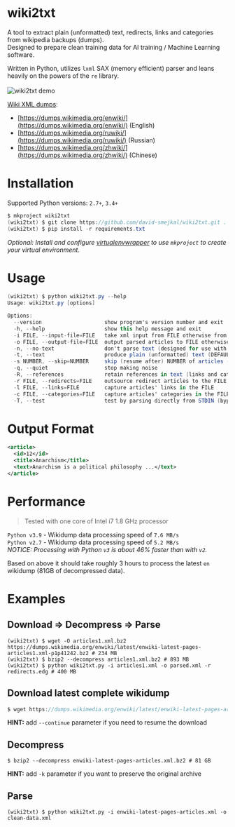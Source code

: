 # wiki2txt
A tool to extract plain (unformatted) text, redirects, links and categories from wikipedia backups (dumps).<br />
Designed to prepare clean training data for AI training / Machine Learning software.<br />

Written in Python, utilizes `lxml` SAX (memory efficient) parser and leans heavily on the powers of the `re` library.<br /><br />
![wiki2txt demo](https://smejkal.software/img/wiki2txt-demo.gif)

[Wiki XML dumps](https://dumps.wikimedia.org/backup-index-bydb.html):
- [https://dumps.wikimedia.org/enwiki/](https://dumps.wikimedia.org/enwiki/) (English)
- [https://dumps.wikimedia.org/ruwiki/](https://dumps.wikimedia.org/ruwiki/) (Russian)
- [https://dumps.wikimedia.org/zhwiki/](https://dumps.wikimedia.org/zhwiki/) (Chinese)

# Installation
Supported Python versions: `2.7+`, `3.4+`<br />
```csharp
$ mkproject wiki2txt
(wiki2txt) $ git clone https://github.com/david-smejkal/wiki2txt.git .
(wiki2txt) $ pip install -r requirements.txt
```
*Optional: Install and configure [virtualenvwrapper](https://virtualenvwrapper.readthedocs.io/en/latest/) to use `mkproject` to create your virtual environment.*

# Usage
```csharp
(wiki2txt) $ python wiki2txt.py --help
Usage: wiki2txt.py [options]

Options:
  --version                    show program's version number and exit
  -h, --help                   show this help message and exit
  -i FILE, --input-file=FILE   take xml input from FILE otherwise from STDIN
  -o FILE, --output-file=FILE  output parsed articles to FILE otherwise to STDOUT
  -n, --no-text                don't parse text (designed for use with -r -l -c options)
  -t, --text                   produce plain (unformatted) text (DEFAULT)
  -s NUMBER, --skip=NUMBER     skip (resume after) NUMBER of articles (appends to output files)
  -q, --quiet                  stop making noise
  -R, --references             retain references in text (links and categories)
  -r FILE, --redirects=FILE    outsource redirect articles to the FILE
  -l FILE, --links=FILE        capture articles' links in the FILE
  -c FILE, --categories=FILE   capture articles' categories in the FILE
  -T, --test                   test by parsing directly from STDIN (bypasses lxml parser)
```

# Output Format
```xml
<article>
  <id>12</id>
  <title>Anarchism</title>
  <text>Anarchism is a political philosophy ...</text>
</article>
```

# Performance
> Tested with one core of Intel i7 1.8 GHz processor

`Python v3.9` - Wikidump data processing speed of `7.6 MB/s`<br />
`Python v2.7` - Wikidump data processing speed of `5.2 MB/s`<br />
*NOTICE: Processing with Python `v3` is about 46% faster than with `v2`.* <br />

Based on above it should take roughly 3 hours to process the latest `en` wikidump (81GB of decompressed data).

# Examples

## Download => Decompress => Parse
```console
(wiki2txt) $ wget -O articles1.xml.bz2 https://dumps.wikimedia.org/enwiki/latest/enwiki-latest-pages-articles1.xml-p1p41242.bz2 # 234 MB
(wiki2txt) $ bzip2 --decompress articles1.xml.bz2 # 893 MB
(wiki2txt) $ python wiki2txt.py -i articles1.xml -o parsed.xml -r redirects.edg # 400 MB
```

## Download latest complete wikidump
```csharp
$ wget https://dumps.wikimedia.org/enwiki/latest/enwiki-latest-pages-articles.xml.bz2 # 18 GB
```
**HINT:** add `--continue` parameter if you need to resume the download

## Decompress
```console
$ bzip2 --decompress enwiki-latest-pages-articles.xml.bz2 # 81 GB
```
**HINT:** add `-k` parameter if you want to preserve the original archive

## Parse
```shell-session
(wiki2txt) $ python wiki2txt.py -i enwiki-latest-pages-articles.xml -o clean-data.xml
```
